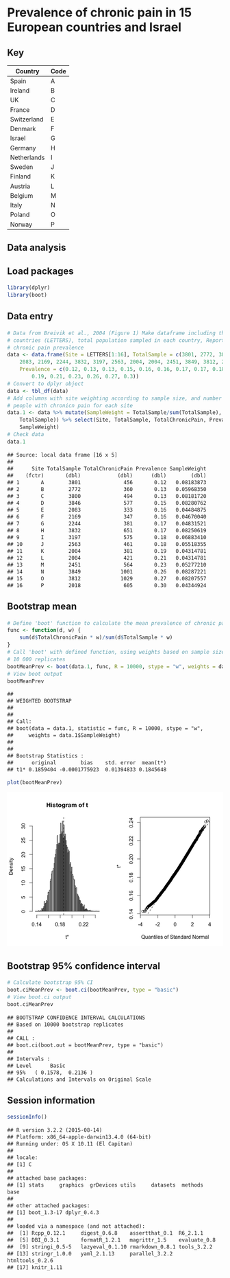 Prevalence of chronic pain in 15 European countries and Israel
==============================================================

Key
---

| Country     | Code |
|-------------|------|
| Spain       | A    |
| Ireland     | B    |
| UK          | C    |
| France      | D    |
| Switzerland | E    |
| Denmark     | F    |
| Israel      | G    |
| Germany     | H    |
| Netherlands | I    |
| Sweden      | J    |
| Finland     | K    |
| Austria     | L    |
| Belgium     | M    |
| Italy       | N    |
| Poland      | O    |
| Norway      | P    |

Data analysis
-------------

Load packages
-------------

``` r
library(dplyr)
library(boot)
```

Data entry
----------

``` r
# Data from Breivik et al., 2004 (Figure 1) Make dataframe including the 16
# countries (LETTERS), total population sampled in each country, Reported
# chronic pain prevalence
data <- data.frame(Site = LETTERS[1:16], TotalSample = c(3801, 2772, 3800, 3846, 
    2083, 2169, 2244, 3832, 3197, 2563, 2004, 2004, 2451, 3849, 3812, 2018), 
    Prevalence = c(0.12, 0.13, 0.13, 0.15, 0.16, 0.16, 0.17, 0.17, 0.18, 0.18, 
        0.19, 0.21, 0.23, 0.26, 0.27, 0.3))
# Convert to dplyr object
data <- tbl_df(data)
# Add columns with site weighting according to sample size, and number of
# people with chronicn pain for each site
data.1 <- data %>% mutate(SampleWeight = TotalSample/sum(TotalSample), TotalChronicPain = round(Prevalence * 
    TotalSample)) %>% select(Site, TotalSample, TotalChronicPain, Prevalence, 
    SampleWeight)
# Check data
data.1
```

    ## Source: local data frame [16 x 5]
    ## 
    ##      Site TotalSample TotalChronicPain Prevalence SampleWeight
    ##    (fctr)       (dbl)            (dbl)      (dbl)        (dbl)
    ## 1       A        3801              456       0.12   0.08183873
    ## 2       B        2772              360       0.13   0.05968350
    ## 3       C        3800              494       0.13   0.08181720
    ## 4       D        3846              577       0.15   0.08280762
    ## 5       E        2083              333       0.16   0.04484875
    ## 6       F        2169              347       0.16   0.04670040
    ## 7       G        2244              381       0.17   0.04831521
    ## 8       H        3832              651       0.17   0.08250619
    ## 9       I        3197              575       0.18   0.06883410
    ## 10      J        2563              461       0.18   0.05518355
    ## 11      K        2004              381       0.19   0.04314781
    ## 12      L        2004              421       0.21   0.04314781
    ## 13      M        2451              564       0.23   0.05277210
    ## 14      N        3849             1001       0.26   0.08287221
    ## 15      O        3812             1029       0.27   0.08207557
    ## 16      P        2018              605       0.30   0.04344924

Bootstrap mean
--------------

``` r
# Define 'boot' function to calculate the mean prevalence of chronic pain
func <- function(d, w) {
    sum(d$TotalChronicPain * w)/sum(d$TotalSample * w)
}
# Call 'boot' with defined function, using weights based on sample size, and
# 10 000 replicates
bootMeanPrev <- boot(data.1, func, R = 10000, stype = "w", weights = data.1$SampleWeight)
# View boot output
bootMeanPrev
```

    ## 
    ## WEIGHTED BOOTSTRAP
    ## 
    ## 
    ## Call:
    ## boot(data = data.1, statistic = func, R = 10000, stype = "w", 
    ##     weights = data.1$SampleWeight)
    ## 
    ## 
    ## Bootstrap Statistics :
    ##      original        bias    std. error  mean(t*)
    ## t1* 0.1859404 -0.0001775923  0.01394833 0.1845648

``` r
plot(bootMeanPrev)
```

![](Breivik2006_files/figure-markdown_github/boot-1.png)

Bootstrap 95% confidence interval
---------------------------------

``` r
# Calculate bootstrap 95% CI
boot.ciMeanPrev <- boot.ci(bootMeanPrev, type = "basic")
# View boot.ci output
boot.ciMeanPrev
```

    ## BOOTSTRAP CONFIDENCE INTERVAL CALCULATIONS
    ## Based on 10000 bootstrap replicates
    ## 
    ## CALL : 
    ## boot.ci(boot.out = bootMeanPrev, type = "basic")
    ## 
    ## Intervals : 
    ## Level      Basic         
    ## 95%   ( 0.1578,  0.2136 )  
    ## Calculations and Intervals on Original Scale

Session information
-------------------

``` r
sessionInfo()
```

    ## R version 3.2.2 (2015-08-14)
    ## Platform: x86_64-apple-darwin13.4.0 (64-bit)
    ## Running under: OS X 10.11 (El Capitan)
    ## 
    ## locale:
    ## [1] C
    ## 
    ## attached base packages:
    ## [1] stats     graphics  grDevices utils     datasets  methods   base     
    ## 
    ## other attached packages:
    ## [1] boot_1.3-17 dplyr_0.4.3
    ## 
    ## loaded via a namespace (and not attached):
    ##  [1] Rcpp_0.12.1     digest_0.6.8    assertthat_0.1  R6_2.1.1       
    ##  [5] DBI_0.3.1       formatR_1.2.1   magrittr_1.5    evaluate_0.8   
    ##  [9] stringi_0.5-5   lazyeval_0.1.10 rmarkdown_0.8.1 tools_3.2.2    
    ## [13] stringr_1.0.0   yaml_2.1.13     parallel_3.2.2  htmltools_0.2.6
    ## [17] knitr_1.11
